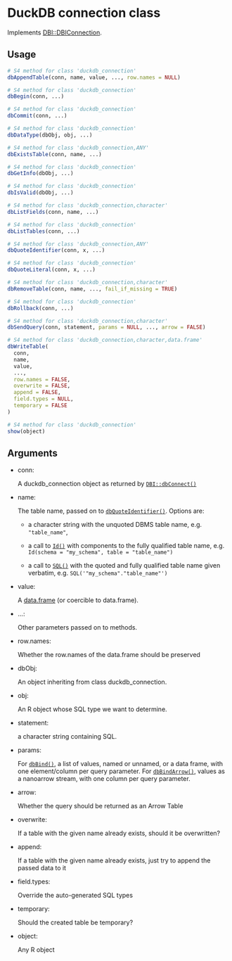 # DuckDB connection class

Implements
[DBI::DBIConnection](https://dbi.r-dbi.org/reference/DBIConnection-class.html).

## Usage

``` r
# S4 method for class 'duckdb_connection'
dbAppendTable(conn, name, value, ..., row.names = NULL)

# S4 method for class 'duckdb_connection'
dbBegin(conn, ...)

# S4 method for class 'duckdb_connection'
dbCommit(conn, ...)

# S4 method for class 'duckdb_connection'
dbDataType(dbObj, obj, ...)

# S4 method for class 'duckdb_connection,ANY'
dbExistsTable(conn, name, ...)

# S4 method for class 'duckdb_connection'
dbGetInfo(dbObj, ...)

# S4 method for class 'duckdb_connection'
dbIsValid(dbObj, ...)

# S4 method for class 'duckdb_connection,character'
dbListFields(conn, name, ...)

# S4 method for class 'duckdb_connection'
dbListTables(conn, ...)

# S4 method for class 'duckdb_connection,ANY'
dbQuoteIdentifier(conn, x, ...)

# S4 method for class 'duckdb_connection'
dbQuoteLiteral(conn, x, ...)

# S4 method for class 'duckdb_connection,character'
dbRemoveTable(conn, name, ..., fail_if_missing = TRUE)

# S4 method for class 'duckdb_connection'
dbRollback(conn, ...)

# S4 method for class 'duckdb_connection,character'
dbSendQuery(conn, statement, params = NULL, ..., arrow = FALSE)

# S4 method for class 'duckdb_connection,character,data.frame'
dbWriteTable(
  conn,
  name,
  value,
  ...,
  row.names = FALSE,
  overwrite = FALSE,
  append = FALSE,
  field.types = NULL,
  temporary = FALSE
)

# S4 method for class 'duckdb_connection'
show(object)
```

## Arguments

- conn:

  A duckdb_connection object as returned by
  [`DBI::dbConnect()`](https://dbi.r-dbi.org/reference/dbConnect.html)

- name:

  The table name, passed on to
  [`dbQuoteIdentifier()`](https://dbi.r-dbi.org/reference/dbQuoteIdentifier.html).
  Options are:

  - a character string with the unquoted DBMS table name, e.g.
    `"table_name"`,

  - a call to [`Id()`](https://dbi.r-dbi.org/reference/Id.html) with
    components to the fully qualified table name, e.g.
    `Id(schema = "my_schema", table = "table_name")`

  - a call to [`SQL()`](https://dbi.r-dbi.org/reference/SQL.html) with
    the quoted and fully qualified table name given verbatim, e.g.
    `SQL('"my_schema"."table_name"')`

- value:

  A [data.frame](https://rdrr.io/r/base/data.frame.html) (or coercible
  to data.frame).

- ...:

  Other parameters passed on to methods.

- row.names:

  Whether the row.names of the data.frame should be preserved

- dbObj:

  An object inheriting from class duckdb_connection.

- obj:

  An R object whose SQL type we want to determine.

- statement:

  a character string containing SQL.

- params:

  For [`dbBind()`](https://dbi.r-dbi.org/reference/dbBind.html), a list
  of values, named or unnamed, or a data frame, with one element/column
  per query parameter. For
  [`dbBindArrow()`](https://dbi.r-dbi.org/reference/dbBind.html), values
  as a nanoarrow stream, with one column per query parameter.

- arrow:

  Whether the query should be returned as an Arrow Table

- overwrite:

  If a table with the given name already exists, should it be
  overwritten?

- append:

  If a table with the given name already exists, just try to append the
  passed data to it

- field.types:

  Override the auto-generated SQL types

- temporary:

  Should the created table be temporary?

- object:

  Any R object
